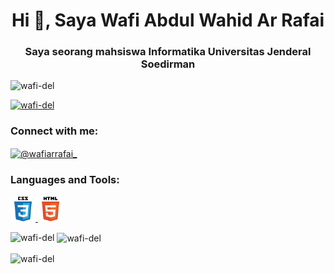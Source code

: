 <h1 align="center">Hi 👋, Saya Wafi Abdul Wahid Ar Rafai</h1>
<h3 align="center">Saya seorang mahsiswa Informatika Universitas Jenderal Soedirman</h3>

<p align="left"> <img src="https://komarev.com/ghpvc/?username=wafi-del&label=Profile%20views&color=0e75b6&style=flat" alt="wafi-del" /> </p>

<p align="left"> <a href="https://github.com/ryo-ma/github-profile-trophy"><img src="https://github-profile-trophy.vercel.app/?username=wafi-del" alt="wafi-del" /></a> </p>

<h3 align="left">Connect with me:</h3>
<p align="left">
<a href="https://instagram.com/@wafiarrafai_" target="blank"><img align="center" src="https://raw.githubusercontent.com/rahuldkjain/github-profile-readme-generator/master/src/images/icons/Social/instagram.svg" alt="@wafiarrafai_" height="30" width="40" /></a>
</p>

<h3 align="left">Languages and Tools:</h3>
<p align="left"> <a href="https://www.w3schools.com/css/" target="_blank" rel="noreferrer"> <img src="https://raw.githubusercontent.com/devicons/devicon/master/icons/css3/css3-original-wordmark.svg" alt="css3" width="40" height="40"/> </a> <a href="https://www.w3.org/html/" target="_blank" rel="noreferrer"> <img src="https://raw.githubusercontent.com/devicons/devicon/master/icons/html5/html5-original-wordmark.svg" alt="html5" width="40" height="40"/> </a> </p>

<p><img align="left" src="https://github-readme-stats.vercel.app/api/top-langs?username=wafi-del&show_icons=true&locale=en&layout=compact" alt="wafi-del" /></p>

<p>&nbsp;<img align="center" src="https://github-readme-stats.vercel.app/api?username=wafi-del&show_icons=true&locale=en" alt="wafi-del" /></p>

<p><img align="center" src="https://github-readme-streak-stats.herokuapp.com/?user=wafi-del&" alt="wafi-del" /></p>
